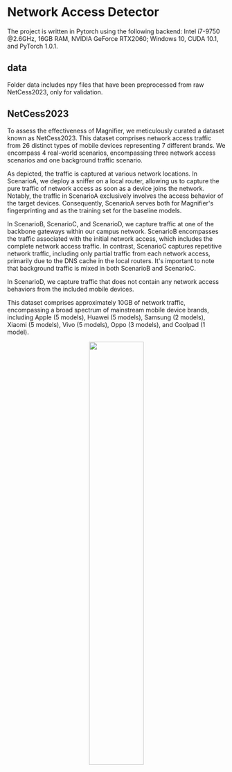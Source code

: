 # Network Access Detector

The project is written in Pytorch using the following backend: Intel i7-9750 @2.6GHz, 16GB RAM, NVIDIA GeForce RTX2060; Windows 10, CUDA 10.1, and PyTorch 1.0.1.

## data

Folder data includes npy files that have been preprocessed from raw NetCess2023, only for validation.

## NetCess2023

To assess the effectiveness of Magnifier, we meticulously curated a dataset known as NetCess2023. This dataset comprises network access traffic from 26 distinct types of mobile devices representing 7 different brands. We encompass 4 real-world scenarios, encompassing three network access scenarios and one background traffic scenario.

As depicted, the traffic is captured at various network locations. In ScenarioA, we deploy a sniffer on a local router, allowing us to capture the pure traffic of network access as soon as a device joins the network. Notably, the traffic in ScenarioA exclusively involves the access behavior of the target devices. Consequently, ScenarioA serves both for Magnifier's fingerprinting and as the training set for the baseline models.

In ScenarioB, ScenarioC, and ScenarioD, we capture traffic at one of the backbone gateways within our campus network. ScenarioB encompasses the traffic associated with the initial network access, which includes the complete network access traffic. In contrast, ScenarioC captures repetitive network traffic, including only partial traffic from each network access, primarily due to the DNS cache in the local routers. It's important to note that background traffic is mixed in both ScenarioB and ScenarioC.

In ScenarioD, we capture traffic that does not contain any network access behaviors from the included mobile devices.

This dataset comprises approximately 10GB of network traffic, encompassing a broad spectrum of mainstream mobile device brands, including Apple (5 models), Huawei (5 models), Samsung (2 models), Xiaomi (5 models), Vivo (5 models), Oppo (3 models), and Coolpad (1 model).


<div align=center><img src="https://github.com/AnonymousCodeBaseA/Magnifier/assets/77762913/3237c1a6-0198-4d69-89f3-2ceb75d9ece0" width="50%" height="50%"></div>
